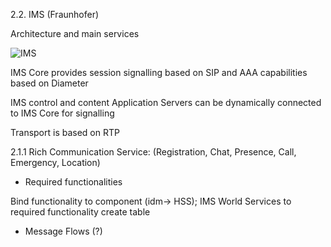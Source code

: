 
2.2. IMS (Fraunhofer)

Architecture and main services

![IMS](https://github.com/reTHINK-project/testbeds/blob/master/docs/D6.2/IMS.png)

IMS Core provides session signalling based on SIP and AAA capabilities based on Diameter

IMS control and content Application Servers can be dynamically connected to IMS Core for signalling

Transport is based on RTP


2.1.1	Rich Communication Service:  (Registration, Chat, Presence, Call, Emergency, Location)

*	Required functionalities
	
Bind functionality to component (idm-> HSS); 
IMS World Services to required functionality create table
			
			
			

*	Message Flows (?)

